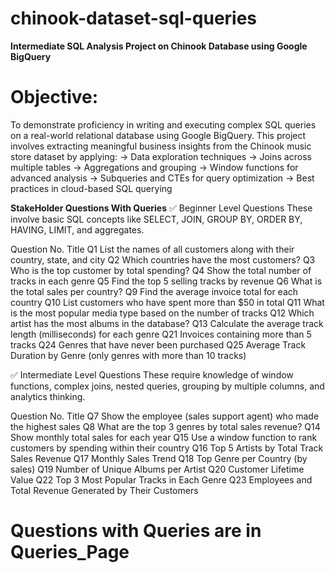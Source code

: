 # chinook-dataset-sql-queries

**Intermediate SQL Analysis Project on Chinook Database using Google BigQuery**

# Objective:
To demonstrate proficiency in writing and executing complex SQL queries on a real-world relational database using Google BigQuery.
This project involves extracting meaningful business insights from the Chinook music store dataset by applying:
-> Data exploration techniques
-> Joins across multiple tables
-> Aggregations and grouping
-> Window functions for advanced analysis
-> Subqueries and CTEs for query optimization
-> Best practices in cloud-based SQL querying

**StakeHolder Questions With Queries**
✅ Beginner Level Questions
These involve basic SQL concepts like SELECT, JOIN, GROUP BY, ORDER BY, HAVING, LIMIT, and aggregates.

Question No.	Title
Q1	List the names of all customers along with their country, state, and city
Q2	Which countries have the most customers?
Q3	Who is the top customer by total spending?
Q4	Show the total number of tracks in each genre
Q5	Find the top 5 selling tracks by revenue
Q6	What is the total sales per country?
Q9	Find the average invoice total for each country
Q10	List customers who have spent more than $50 in total
Q11	What is the most popular media type based on the number of tracks
Q12	Which artist has the most albums in the database?
Q13	Calculate the average track length (milliseconds) for each genre
Q21	Invoices containing more than 5 tracks
Q24	Genres that have never been purchased
Q25	Average Track Duration by Genre (only genres with more than 10 tracks)

✅ Intermediate Level Questions
These require knowledge of window functions, complex joins, nested queries, grouping by multiple columns, and analytics thinking.

Question No.	Title
Q7	Show the employee (sales support agent) who made the highest sales
Q8	What are the top 3 genres by total sales revenue?
Q14	Show monthly total sales for each year
Q15	Use a window function to rank customers by spending within their country
Q16	Top 5 Artists by Total Track Sales Revenue
Q17	Monthly Sales Trend
Q18	Top Genre per Country (by sales)
Q19	Number of Unique Albums per Artist
Q20	Customer Lifetime Value
Q22	Top 3 Most Popular Tracks in Each Genre
Q23	Employees and Total Revenue Generated by Their Customers

# Questions with Queries are in Queries_Page
